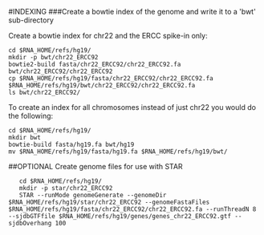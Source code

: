#INDEXING
###Create a bowtie index of the genome and write it to a 'bwt' sub-directory

Create a bowtie index for chr22 and the ERCC spike-in only:

	cd $RNA_HOME/refs/hg19/
	mkdir -p bwt/chr22_ERCC92
	bowtie2-build fasta/chr22_ERCC92/chr22_ERCC92.fa bwt/chr22_ERCC92/chr22_ERCC92
	cp $RNA_HOME/refs/hg19/fasta/chr22_ERCC92/chr22_ERCC92.fa $RNA_HOME/refs/hg19/bwt/chr22_ERCC92/chr22_ERCC92.fa
	ls bwt/chr22_ERCC92/
	
To create an index for all chromosomes instead of just chr22 you would do the following:
```
cd $RNA_HOME/refs/hg19/
mkdir bwt
bowtie-build fasta/hg19.fa bwt/hg19
mv $RNA_HOME/refs/hg19/fasta/hg19.fa $RNA_HOME/refs/hg19/bwt/
```

##OPTIONAL
Create genome files for use with STAR

       cd $RNA_HOME/refs/hg19/
       mkdir -p star/chr22_ERCC92
       STAR --runMode genomeGenerate --genomeDir $RNA_HOME/refs/hg19/star/chr22_ERCC92 --genomeFastaFiles $RNA_HOME/refs/hg19/fasta/chr22_ERCC92/chr22_ERCC92.fa --runThreadN 8 --sjdbGTFfile $RNA_HOME/refs/hg19/genes/genes_chr22_ERCC92.gtf --sjdbOverhang 100


	